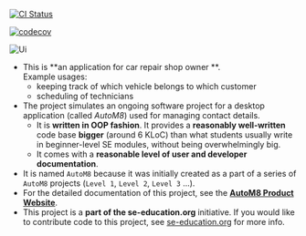 [![CI Status](https://github.com/AY2223S2-CS2103-W17-4/tp/workflows/Java%20CI/badge.svg)](https://github.com/AY2223S2-CS2103-W17-4/tp/actions)

[![codecov](https://codecov.io/gh/AY2223S2-CS2103-W17-4/tp/branch/master/graph/badge.svg?token=XXJ15FVPPS)](https://codecov.io/gh/AY2223S2-CS2103-W17-4/tp)


![Ui](docs/images/Ui.png)

* This is **an application for car repair shop owner **.<br>
  Example usages:
  * keeping track of which vehicle belongs to which customer
  * scheduling of technicians
* The project simulates an ongoing software project for a desktop application (called _AutoM8_) used for managing contact details.
  * It is **written in OOP fashion**. It provides a **reasonably well-written** code base **bigger** (around 6 KLoC) than what students usually write in beginner-level SE modules, without being overwhelmingly big.
  * It comes with a **reasonable level of user and developer documentation**.
* It is named `AutoM8` because it was initially created as a part of a series of `AutoM8` projects (`Level 1`, `Level 2`, `Level 3` ...).
* For the detailed documentation of this project, see the **[AutoM8 Product Website](https://github.com/AY2223S2-CS2103-W17-4/tp)**.
* This project is a **part of the se-education.org** initiative. If you would like to contribute code to this project, see [se-education.org](https://se-education.org#https://se-education.org/#contributing) for more info.
